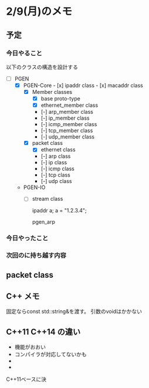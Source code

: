 
# 2/9(月)のメモ

## 予定

### 今日やること

以下のクラスの構造を設計する
 
 - [ ] PGEN
	 - [x] PGEN-Core
			 - [x] ipaddr class
			 - [x] macaddr class
		 - [x] Member classes
			 - [x] base proto-type
			 - [x] ethernet_member class
			 - [-] arp_member class 
			 - [-] ip_member class
			 - [-] icmp_member class
			 - [-] tcp_member class 
			 - [-] udp_member class
		 - [x] packet class
			 - [x] ethernet class
			 - [-] arp class
			 - [-] ip class 
			 - [-] icmp class
			 - [-] tcp class 
			 - [-] udp class 
	 - PGEN-IO
		 - [ ] stream class


	



			 ipaddr a;
			 a = "1.2.3.4";


			 pgen_arp 


	
### 今日やったこと


### 次回のに持ち越す内容


## packet class

## C++ メモ

固定ならconst std::string&を渡す。
引数のvoidはかかない


## C++11 C++14 の違い

 - 機能がおおい
 - コンパイラが対応してないかも
 - 
 -
 
  C++11ベースに決







